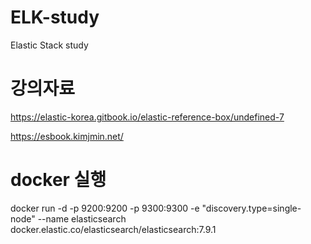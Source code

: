 # ELK-study
Elastic Stack study



# 강의자료
https://elastic-korea.gitbook.io/elastic-reference-box/undefined-7

https://esbook.kimjmin.net/

# docker 실행
docker run -d -p 9200:9200 -p 9300:9300 -e "discovery.type=single-node" --name elasticsearch docker.elastic.co/elasticsearch/elasticsearch:7.9.1
